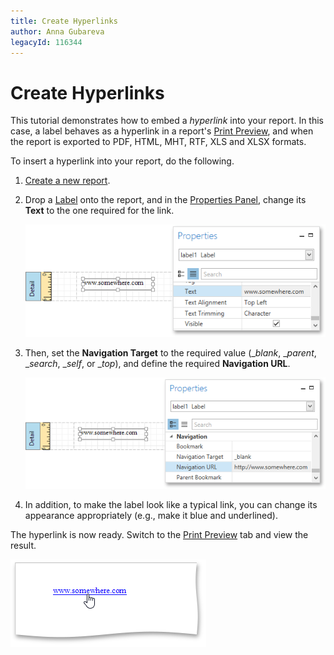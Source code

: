 ```yaml
---
title: Create Hyperlinks
author: Anna Gubareva
legacyId: 116344
---
```

# Create Hyperlinks
This tutorial demonstrates how to embed a _hyperlink_ into your report. In this case, a label behaves as a hyperlink in a report's [Print Preview](../../document-preview.md),  and when the report is exported to PDF, HTML, MHT, RTF, XLS and XLSX formats.

To insert a hyperlink into your report, do the following.
1. [Create a new report](../basic-operations/create-a-new-report.md).
2. Drop a [Label](../../report-elements/report-controls.md) onto the report, and in the [Properties Panel](../../interface-elements/properties-panel.md), change its **Text** to the one required for the link.
	
	![EUD_WpfReportDesigner_Hyperlink_1](../../../../../images/img123683.png)
3. Then, set the **Navigation Target** to the required value (__blank_, __parent_, __search_, __self_, or __top_), and define the required **Navigation URL**.
	
	![EUD_WpfReportDesigner_Hyperlink_2](../../../../../images/img123684.png)
4. In addition, to make the label look like a typical link, you can change its appearance appropriately (e.g., make it blue and underlined).

The hyperlink is now ready. Switch to the [Print Preview](../../document-preview.md) tab and view the result.

![EUD_WpfReportDesigner_Hyperlink_Result](../../../../../images/img123685.png)